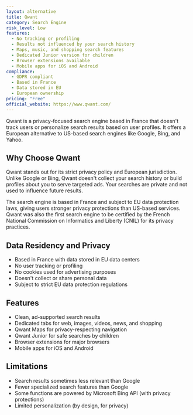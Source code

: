 ```yaml
---
layout: alternative
title: Qwant
category: Search Engine
risk_level: Low
features:
  - No tracking or profiling
  - Results not influenced by your search history
  - Maps, music, and shopping search features
  - Dedicated Junior version for children
  - Browser extensions available
  - Mobile apps for iOS and Android
compliance:
  - GDPR compliant
  - Based in France
  - Data stored in EU
  - European ownership
pricing: "Free"
official_website: https://www.qwant.com/
---
```


Qwant is a privacy-focused search engine based in France that doesn't track users or personalize search results based on user profiles. It offers a European alternative to US-based search engines like Google, Bing, and Yahoo.

## Why Choose Qwant

Qwant stands out for its strict privacy policy and European jurisdiction. Unlike Google or Bing, Qwant doesn't collect your search history or build profiles about you to serve targeted ads. Your searches are private and not used to influence future results.

The search engine is based in France and subject to EU data protection laws, giving users stronger privacy protections than US-based services. Qwant was also the first search engine to be certified by the French National Commission on Informatics and Liberty (CNIL) for its privacy practices.

## Data Residency and Privacy

- Based in France with data stored in EU data centers
- No user tracking or profiling
- No cookies used for advertising purposes
- Doesn't collect or share personal data
- Subject to strict EU data protection regulations

## Features

- Clean, ad-supported search results
- Dedicated tabs for web, images, videos, news, and shopping
- Qwant Maps for privacy-respecting navigation
- Qwant Junior for safe searches by children
- Browser extensions for major browsers
- Mobile apps for iOS and Android

## Limitations

- Search results sometimes less relevant than Google
- Fewer specialized search features than Google
- Some functions are powered by Microsoft Bing API (with privacy protections)
- Limited personalization (by design, for privacy)